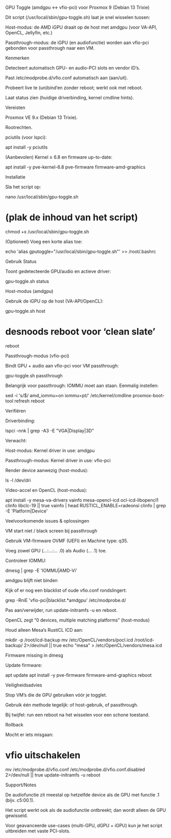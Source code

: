 GPU Toggle (amdgpu ↔ vfio-pci) voor Proxmox 9 (Debian 13 Trixie)

Dit script (/usr/local/sbin/gpu-toggle.sh) laat je snel wisselen tussen:

Host-modus: de AMD iGPU draait op de host met amdgpu (voor VA-API, OpenCL, Jellyfin, etc.)

Passthrough-modus: de iGPU (en audiofunctie) worden aan vfio-pci gebonden voor passthrough naar een VM.

Kenmerken

Detecteert automatisch GPU- en audio-PCI slots en vendor ID’s.

Past /etc/modprobe.d/vfio.conf automatisch aan (aan/uit).

Probeert live te (un)bind’en zonder reboot; werkt ook met reboot.

Laat status zien (huidige driverbinding, kernel cmdline hints).

Vereisten

Proxmox VE 9.x (Debian 13 Trixie).

Rootrechten.

pciutils (voor lspci):

apt install -y pciutils


(Aanbevolen) Kernel ≥ 6.8 en firmware up-to-date:

apt install -y pve-kernel-6.8 pve-firmware firmware-amd-graphics

Installatie

Sla het script op:

nano /usr/local/sbin/gpu-toggle.sh
# (plak de inhoud van het script)
chmod +x /usr/local/sbin/gpu-toggle.sh


(Optioneel) Voeg een korte alias toe:

echo 'alias gputoggle="/usr/local/sbin/gpu-toggle.sh"' >> /root/.bashrc

Gebruik
Status

Toont gedetecteerde GPU/audio en actieve driver:

gpu-toggle.sh status

Host-modus (amdgpu)

Gebruik de iGPU op de host (VA-API/OpenCL):

gpu-toggle.sh host
# desnoods reboot voor ‘clean slate’
reboot

Passthrough-modus (vfio-pci)

Bindt GPU + audio aan vfio-pci voor VM passthrough:

gpu-toggle.sh passthrough


Belangrijk voor passthrough: IOMMU moet aan staan. Eenmalig instellen:

sed -i 's/$/ amd_iommu=on iommu=pt/' /etc/kernel/cmdline
proxmox-boot-tool refresh
reboot

Verifiëren

Driverbinding:

lspci -nnk | grep -A3 -E "VGA|Display|3D"


Verwacht:

Host-modus: Kernel driver in use: amdgpu

Passthrough-modus: Kernel driver in use: vfio-pci

Render device aanwezig (host-modus):

ls -l /dev/dri


Video-accel en OpenCL (host-modus):

apt install -y mesa-va-drivers vainfo mesa-opencl-icd ocl-icd-libopencl1 clinfo libclc-19 || true
vainfo | head
RUSTICL_ENABLE=radeonsi clinfo | grep -E 'Platform|Device'

Veelvoorkomende issues & oplossingen

VM start niet / black screen bij passthrough

Gebruik VM-firmware OVMF (UEFI) en Machine type: q35.

Voeg zowel GPU (…:…:… .0) als Audio (… .1) toe.

Controleer IOMMU:

dmesg | grep -E 'IOMMU|AMD-Vi'


amdgpu blijft niet binden

Kijk of er nog een blacklist of oude vfio.conf rondslingert:

grep -RniE 'vfio-pci|blacklist.*amdgpu' /etc/modprobe.d/


Pas aan/verwijder, run update-initramfs -u en reboot.

OpenCL zegt “0 devices, multiple matching platforms” (host-modus)

Houd alleen Mesa’s RustiCL ICD aan:

mkdir -p /root/icd-backup
mv /etc/OpenCL/vendors/pocl.icd /root/icd-backup/ 2>/dev/null || true
echo "mesa" > /etc/OpenCL/vendors/mesa.icd


Firmware missing in dmesg

Update firmware:

apt update
apt install -y pve-firmware firmware-amd-graphics
reboot

Veiligheidsadvies

Stop VM’s die de GPU gebruiken vóór je togglet.

Gebruik één methode tegelijk: of host-gebruik, of passthrough.

Bij twijfel: run een reboot na het wisselen voor een schone toestand.

Rollback

Mocht er iets misgaan:

# vfio uitschakelen
mv /etc/modprobe.d/vfio.conf /etc/modprobe.d/vfio.conf.disabled 2>/dev/null || true
update-initramfs -u
reboot

Support/Notes

De audiofunctie zit meestal op hetzelfde device als de GPU met functie .1 (bijv. c5:00.1).

Het script werkt ook als de audiofunctie ontbreekt; dan wordt alleen de GPU gewisseld.

Voor geavanceerde use-cases (multi-GPU, dGPU + iGPU) kun je het script uitbreiden met vaste PCI-slots.
